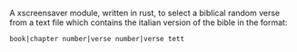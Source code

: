 A xscreensaver module, written in rust, to select a biblical random verse from a text file which contains the italian version of the bible in the format:

    book|chapter number|verse number|verse tett
